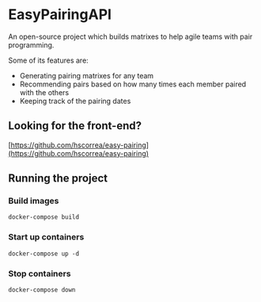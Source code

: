 # EasyPairingAPI

An open-source project which builds matrixes to help agile teams with pair programming.

Some of its features are:

- Generating pairing matrixes for any team
- Recommending pairs based on how many times each member paired with the others
- Keeping track of the pairing dates

## Looking for the front-end?
[https://github.com/hscorrea/easy-pairing](https://github.com/hscorrea/easy-pairing)

## Running the project

### Build images
```
docker-compose build
```

### Start up containers
```
docker-compose up -d
```

### Stop containers
```
docker-compose down
```
